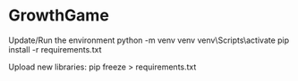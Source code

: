 # GrowthGame

Update/Run the environment
python -m venv venv
venv\Scripts\activate
pip install -r requirements.txt

Upload new libraries:
pip freeze > requirements.txt